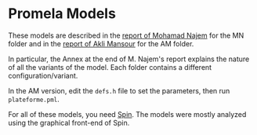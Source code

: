 # Promela Models

These models are described in the [report of Mohamad Najem](https://github.com/lip6/TSAR-DHCCP/blob/master/Reports/rapport_final_najem_2011.pdf) for the MN folder and in the [report of Akli Mansour](https://github.com/lip6/TSAR-DHCCP/blob/master/Reports/rapport_final_mansour_2012.pdf) for the AM folder.

In particular, the Annex at the end of M. Najem's report explains the nature of all the variants of the model. Each folder contains a different configuration/variant.

In the AM version, edit the `defs.h` file to set the parameters, then run `plateforme.pml`.

For all of these models, you need [Spin](http://spinroot.com/). The models were mostly analyzed using the graphical front-end of Spin.



